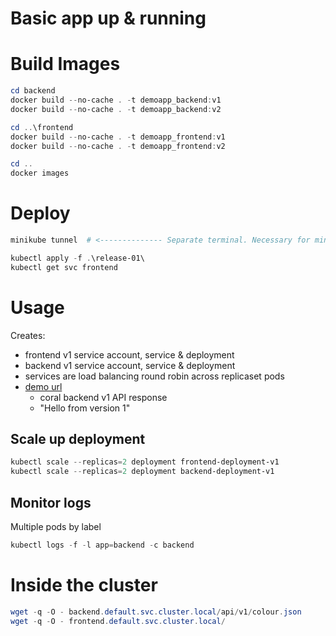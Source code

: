 # Basic app up & running


# Build Images
```powershell
cd backend
docker build --no-cache . -t demoapp_backend:v1
docker build --no-cache . -t demoapp_backend:v2

cd ..\frontend
docker build --no-cache . -t demoapp_frontend:v1
docker build --no-cache . -t demoapp_frontend:v2

cd .. 
docker images
```

# Deploy
```powershell
minikube tunnel  # <-------------- Separate terminal. Necessary for minikube with k8s service type `loadBalancer`
```

```powershell
kubectl apply -f .\release-01\
kubectl get svc frontend

```


# Usage

Creates:
 * frontend v1 service account, service & deployment
 * backend v1 service account, service & deployment
 * services are load balancing round robin across replicaset pods
 * [demo url](http://${FRONTEND_SVC_EXTERNAL_IP}:80/) 
    - coral backend v1 API response
    - "Hello from version 1"
    
## Scale up deployment
```powershell
kubectl scale --replicas=2 deployment frontend-deployment-v1
kubectl scale --replicas=2 deployment backend-deployment-v1


```

## Monitor logs
Multiple pods by label
```powershell
kubectl logs -f -l app=backend -c backend

```


# Inside the cluster
```powershell
wget -q -O - backend.default.svc.cluster.local/api/v1/colour.json
wget -q -O - frontend.default.svc.cluster.local/

```

